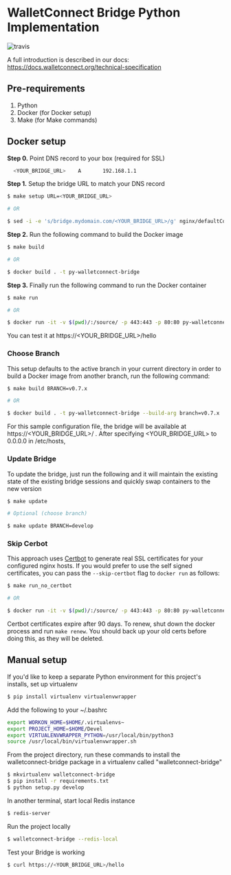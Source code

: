 # WalletConnect Bridge Python Implementation 

![travis](https://travis-ci.org/WalletConnect/py-walletconnect-bridge.svg?branch=master)

A full introduction is described in our docs: https://docs.walletconnect.org/technical-specification

## Pre-requirements

1. Python
2. Docker (for Docker setup)
3. Make (for Make commands)

## Docker setup

**Step 0.** Point DNS record to your box (required for SSL)

```bash
  <YOUR_BRIDGE_URL>	   A	   192.168.1.1
```

**Step 1.** Setup the bridge URL to match your DNS record

```bash
$ make setup URL=<YOUR_BRIDGE_URL>

# OR

$ sed -i -e 's/bridge.mydomain.com/<YOUR_BRIDGE_URL>/g' nginx/defaultConf && rm -rf nginx/defaultConf-e
```

**Step 2.** Run the following command to build the Docker image

```bash
$ make build

# OR

$ docker build . -t py-walletconnect-bridge
```

**Step 3.** Finally run the following command to run the Docker container

```bash
$ make run

# OR

$ docker run -it -v $(pwd)/:/source/ -p 443:443 -p 80:80 py-walletconnect-bridge
```

You can test it at https://<YOUR_BRIDGE_URL>/hello

### Choose Branch

This setup defaults to the active branch in your current directory in order to build a Docker image from another branch, run the following command:

```bash
$ make build BRANCH=v0.7.x

# OR

$ docker build . -t py-walletconnect-bridge --build-arg branch=v0.7.x
```

For this sample configuration file, the bridge will be available at https://<YOUR_BRIDGE_URL>/ . After specifying <YOUR_BRIDGE_URL> to 0.0.0.0 in /etc/hosts,

### Update Bridge

To update the bridge, just run the following and it will maintain the existing state of the existing bridge sessions and quickly swap containers to the new version

```bash
$ make update

# Optional (choose branch)

$ make update BRANCH=develop
```

### Skip Cerbot

This approach uses [Certbot](https://certbot.eff.org/) to generate real SSL certificates for your configured nginx hosts. If you would prefer to use the self signed certificates, you can pass the `--skip-certbot` flag to `docker run` as follows:

```bash
$ make run_no_certbot

# OR

$ docker run -it -v $(pwd)/:/source/ -p 443:443 -p 80:80 py-walletconnect-bridge --skip-certbot
```

Certbot certificates expire after 90 days. To renew, shut down the docker process and run `make renew`. You should back up your old certs before doing this, as they will be deleted.

## Manual setup

If you'd like to keep a separate Python environment for this project's installs, set up virtualenv

```bash
$ pip install virtualenv virtualenvwrapper
```

Add the following to your ~/.bashrc

```bash
export WORKON_HOME=$HOME/.virtualenvs~
export PROJECT_HOME=$HOME/Devel
export VIRTUALENVWRAPPER_PYTHON=/usr/local/bin/python3
source /usr/local/bin/virtualenvwrapper.sh
```

From the project directory, run these commands to install the walletconnect-bridge package in a virtualenv called "walletconnect-bridge"

```bash
$ mkvirtualenv walletconnect-bridge
$ pip install -r requirements.txt
$ python setup.py develop
```

In another terminal, start local Redis instance

```bash
$ redis-server
```

Run the project locally

```bash
$ walletconnect-bridge --redis-local
```

Test your Bridge is working

```bash
$ curl https://<YOUR_BRIDGE_URL>/hello
```
